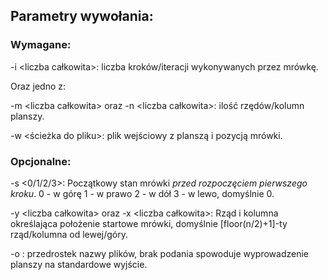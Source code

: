 ## Parametry wywołania:


### Wymagane:


-i <liczba całkowita>: liczba kroków/iteracji wykonywanych przez mrówkę.

Oraz jedno z:

-m <liczba całkowita> oraz -n <liczba całkowita>: ilość rzędów/kolumn planszy.

-w <ścieżka do pliku>: plik wejściowy z planszą i pozycją mrówki.


### Opcjonalne:


-s <0/1/2/3>: Początkowy stan mrówki *przed rozpoczęciem pierwszego kroku*. 0 - w górę 1 - w prawo 2 - w dół 3 - w lewo, domyślnie 0.

-y <liczba całkowita> oraz -x <liczba całkowita>: Rząd i kolumna określająca położenie startowe mrówki, domyślnie [floor(n/2)+1]-ty rząd/kolumna od lewej/góry.

-o <nazwa>: przedrostek nazwy plików, brak podania spowoduje wyprowadzenie planszy na standardowe wyjście.
